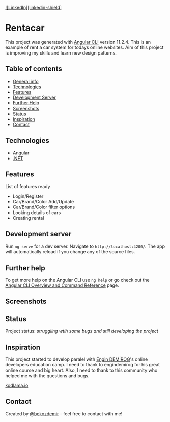 [![LinkedIn][linkedin-shield]][linkedin-url]

# Rentacar
>
This project was generated with [Angular CLI](https://github.com/angular/angular-cli) version 11.2.4. This is an example of rent a car system for todays online websites. Aim of this project is improving my skills and learn new design patterns.

## Table of contents
* [General info](#general-info)
* [Technologies](#technologies)
* [Features](#features)
* [Development Server](#development-server)
* [Further Help](#further-help)
* [Screenshots](#screenshots)
* [Status](#status)
* [Inspiration](#inspiration)
* [Contact](#contact)

## Technologies
* Angular
* [.NET](https://github.com/bekozdemir/ReCapProject)

## Features
List of features ready 
* Login/Register
* Car/Brand/Color Add/Update
* Car/Brand/Color filter options
* Looking details of cars
* Creating rental

## Development server

Run `ng serve` for a dev server. Navigate to `http://localhost:4200/`. The app will automatically reload if you change any of the source files.

## Further help

To get more help on the Angular CLI use `ng help` or go check out the [Angular CLI Overview and Command Reference](https://angular.io/cli) page.

## Screenshots


## Status
Project status: _struggling wtih some bugs and still developing the project_

## Inspiration
This project started to develop paralel with [Engin DEMİROG](https://github.com/engindemirog)'s online developers education camp. I need to thank to engindemirog for his great online course and big heart. Also, I need to thank to this community who helped me with the questions and bugs.

[kodlama.io](https://www.kodlama.io/)

## Contact
Created by [@bekozdemir](https://github.com/bekozdemir/) - feel free to contact with me!

[linkedin-url]: https://www.linkedin.com/in/berkay-%C3%B6zdemir/
